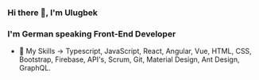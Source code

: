 ### Hi there 👋, I'm Ulugbek

### I'm German speaking Front-End Developer 

- 🔭     My Skills -> Typescript, JavaScript, React, Angular, Vue, HTML, CSS, Bootstrap, Firebase, API's, Scrum, Git, Material Design, Ant Design, GraphQL.
<!--
**KobulovUlugbek/KobulovUlugbek** is a ✨ _special_ ✨ repository because its `README.md` (this file) appears on your GitHub profile.
